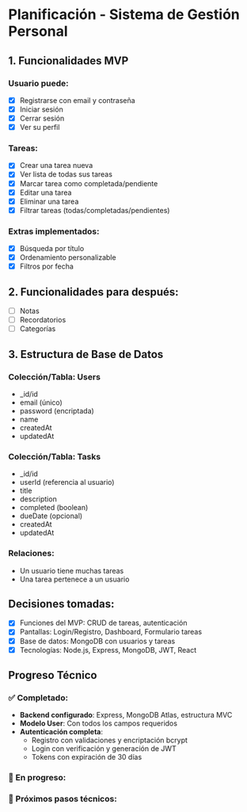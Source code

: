 # Planificación - Sistema de Gestión Personal

## 1. Funcionalidades MVP
### Usuario puede:
- [x] Registrarse con email y contraseña
- [x] Iniciar sesión
- [x] Cerrar sesión
- [x] Ver su perfil

### Tareas:
- [x] Crear una tarea nueva
- [x] Ver lista de todas sus tareas
- [x] Marcar tarea como completada/pendiente
- [x] Editar una tarea
- [x] Eliminar una tarea
- [x] Filtrar tareas (todas/completadas/pendientes)

### Extras implementados:
- [x] Búsqueda por título
- [x] Ordenamiento personalizable
- [x] Filtros por fecha

## 2. Funcionalidades para después:
- [ ] Notas
- [ ] Recordatorios
- [ ] Categorías

## 3. Estructura de Base de Datos

### Colección/Tabla: Users
- _id/id
- email (único)
- password (encriptada)
- name
- createdAt
- updatedAt

### Colección/Tabla: Tasks
- _id/id
- userId (referencia al usuario)
- title
- description
- completed (boolean)
- dueDate (opcional)
- createdAt
- updatedAt

### Relaciones:
- Un usuario tiene muchas tareas
- Una tarea pertenece a un usuario

## Decisiones tomadas:
- [x] Funciones del MVP: CRUD de tareas, autenticación
- [x] Pantallas: Login/Registro, Dashboard, Formulario tareas  
- [x] Base de datos: MongoDB con usuarios y tareas
- [x] Tecnologías: Node.js, Express, MongoDB, JWT, React

## Progreso Técnico

### ✅ Completado:
- **Backend configurado**: Express, MongoDB Atlas, estructura MVC
- **Modelo User**: Con todos los campos requeridos
- **Autenticación completa**:
  - Registro con validaciones y encriptación bcrypt
  - Login con verificación y generación de JWT
  - Tokens con expiración de 30 días

### 🚧 En progreso:


### 📝 Próximos pasos técnicos:
